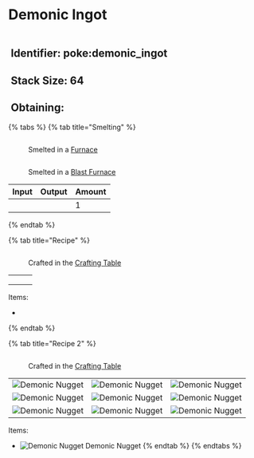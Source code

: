 # Demonic Ingot

<figure><img src="https://github.com/user-attachments/assets/2332c89f-38d6-4a08-944a-9421758259aa" alt=""><figcaption></figcaption></figure>

## <img src="https://minecraft.wiki/images/Name_Tag_JE2_BE2.png?cbdc1" alt="" data-size="line"> Identifier: poke:demonic\_ingot

## <img src="https://minecraft.wiki/images/Light_Gray_Bundle_JE1_BE1.png?b552e" alt="" data-size="line"> Stack Size: 64

## <img src="https://minecraft.wiki/images/thumb/Crafting_Table_JE4_BE3.png/150px-Crafting_Table_JE4_BE3.png?5767f" alt="" data-size="line"> Obtaining:

{% tabs %}
{% tab title="Smelting" %}


<div><figure><img src="https://minecraft.wiki/images/Lit_Furnace_(S).gif?40e71" alt=""><figcaption><p>      Smelted in a <a href="https://minecraft.wiki/w/Furnace">Furnace</a>     </p></figcaption></figure> <figure><img src="https://minecraft.wiki/images/thumb/Lit_Blast_Furnace_JE1.gif/150px-Lit_Blast_Furnace_JE1.gif?dc6a7" alt=""><figcaption><p>Smelted in a <a href="https://minecraft.wiki/w/Blast_Furnace">Blast Furnace</a></p></figcaption></figure></div>

<table><thead><tr><th>Input</th><th>Output</th><th data-type="number">Amount</th></tr></thead><tbody><tr><td></td><td></td><td>1</td></tr></tbody></table>
{% endtab %}

{% tab title="Recipe" %}
<figure><img src="https://minecraft.wiki/images/thumb/Crafting_Table_JE4_BE3.png/150px-Crafting_Table_JE4_BE3.png?5767f" alt=""><figcaption><p>Crafted in the <a href="https://minecraft.wiki/w/Crafting_Table">Crafting Table</a></p></figcaption></figure>

|     |     |     |
| :-: | :-: | :-: |
|     |     |     |
|     |     |     |
|     |     |     |

Items:

*
{% endtab %}

{% tab title="Recipe 2" %}


<figure><img src="https://minecraft.wiki/images/thumb/Crafting_Table_JE4_BE3.png/150px-Crafting_Table_JE4_BE3.png?5767f" alt=""><figcaption><p>Crafted in the <a href="https://minecraft.wiki/w/Crafting_Table">Crafting Table</a></p></figcaption></figure>

|                                                                                                    |                                                                                                    |                                                                                                    |
| :------------------------------------------------------------------------------------------------: | :------------------------------------------------------------------------------------------------: | :------------------------------------------------------------------------------------------------: |
| ![Demonic Nugget](https://github.com/user-attachments/assets/a3d02a19-dcad-4c20-acac-39ae7761c855) | ![Demonic Nugget](https://github.com/user-attachments/assets/a3d02a19-dcad-4c20-acac-39ae7761c855) | ![Demonic Nugget](https://github.com/user-attachments/assets/a3d02a19-dcad-4c20-acac-39ae7761c855) |
| ![Demonic Nugget](https://github.com/user-attachments/assets/a3d02a19-dcad-4c20-acac-39ae7761c855) | ![Demonic Nugget](https://github.com/user-attachments/assets/a3d02a19-dcad-4c20-acac-39ae7761c855) | ![Demonic Nugget](https://github.com/user-attachments/assets/a3d02a19-dcad-4c20-acac-39ae7761c855) |
| ![Demonic Nugget](https://github.com/user-attachments/assets/a3d02a19-dcad-4c20-acac-39ae7761c855) | ![Demonic Nugget](https://github.com/user-attachments/assets/a3d02a19-dcad-4c20-acac-39ae7761c855) | ![Demonic Nugget](https://github.com/user-attachments/assets/a3d02a19-dcad-4c20-acac-39ae7761c855) |

Items:

* <img src="https://github.com/user-attachments/assets/a3d02a19-dcad-4c20-acac-39ae7761c855" alt="Demonic Nugget" data-size="line"> Demonic Nugget
{% endtab %}
{% endtabs %}
